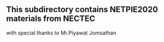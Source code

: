 ## This subdirectory contains NETPIE2020 materials from NECTEC

with special thanks to Mr.Piyawat Jomsathan
